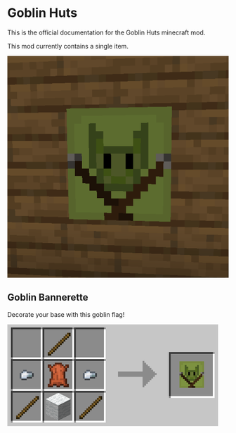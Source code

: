 # Goblin Huts

This is the official documentation for the Goblin Huts minecraft mod.

This mod currently contains a single item.

![picture of goblin bannerette](img/goblin_bannerette.png)

## Goblin Bannerette

Decorate your base with this goblin flag!

![recipe](img/goblin_bannerette_recipe.png)

